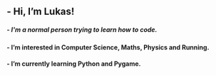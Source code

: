 ## - Hi, I’m Lukas!
##### - I'm a normal person trying to learn how to code.
#### -  I’m interested in Computer Science, Maths, Physics and Running.
#### -  I’m currently learning Python and Pygame.

<!---
LukasB/LukasB is a ✨ special ✨ repository because its `README.md` (this file) appears on your GitHub profile.
You can click the Preview link to take a look at your changes.
--->
